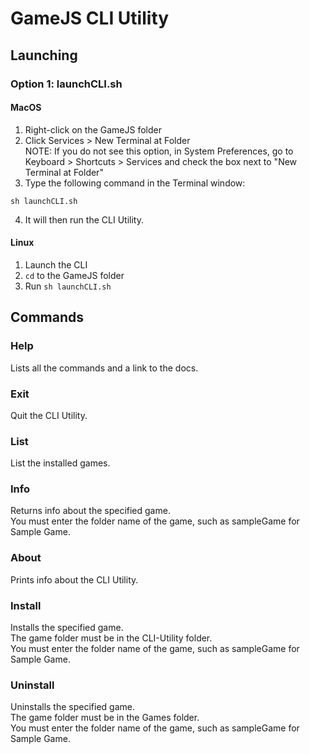 # GameJS CLI Utility
## Launching
### Option 1: launchCLI.sh
#### MacOS
1. Right-click on the GameJS folder
2. Click Services > New Terminal at Folder  
NOTE: If you do not see this option, in System Preferences, go to Keyboard > Shortcuts > Services and check the box next to "New Terminal at Folder"
3. Type the following command in the Terminal window:  
```
sh launchCLI.sh
```
4. It will then run the CLI Utility.
#### Linux
1. Launch the CLI
2. ```cd``` to the GameJS folder
3. Run ```sh launchCLI.sh```
  
## Commands
### Help
Lists all the commands and a link to the docs.  
  
### Exit
Quit the CLI Utility.  
  
### List
List the installed games.  
  
### Info <game name>
Returns info about the specified game.  
You must enter the folder name of the game, such as sampleGame for Sample Game.  
  
### About
Prints info about the CLI Utility.  
  
### Install <game name>
Installs the specified game.  
The game folder must be in the CLI-Utility folder.  
You must enter the folder name of the game, such as sampleGame for Sample Game.  
  
### Uninstall <game name>
Uninstalls the specified game.  
The game folder must be in the Games folder.  
You must enter the folder name of the game, such as sampleGame for Sample Game.  
